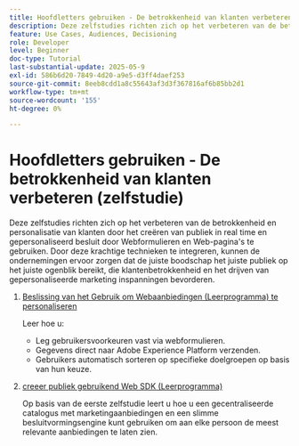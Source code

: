 ```yaml
---
title: Hoofdletters gebruiken - De betrokkenheid van klanten verbeteren (zelfstudie)
description: Deze zelfstudies richten zich op het verbeteren van de betrokkenheid en personalisatie van klanten door het creëren van publiek in real time en gepersonaliseerd besluit door Webformulieren en Web-pagina's te gebruiken.
feature: Use Cases, Audiences, Decisioning
role: Developer
level: Beginner
doc-type: Tutorial
last-substantial-update: 2025-05-9
exl-id: 586b6d20-7849-4d20-a9e5-d3ff4daef253
source-git-commit: 8eeb8cdd1a8c55643af3d3f367816af6b85bb2d1
workflow-type: tm+mt
source-wordcount: '155'
ht-degree: 0%

---
```


# Hoofdletters gebruiken - De betrokkenheid van klanten verbeteren (zelfstudie)

Deze zelfstudies richten zich op het verbeteren van de betrokkenheid en personalisatie van klanten door het creëren van publiek in real time en gepersonaliseerd besluit door Webformulieren en Web-pagina&#39;s te gebruiken. Door deze krachtige technieken te integreren, kunnen de ondernemingen ervoor zorgen dat de juiste boodschap het juiste publiek op het juiste ogenblik bereikt, die klantenbetrokkenheid en het drijven van gepersonaliseerde marketing inspanningen bevorderen.

1. [ Beslissing van het Gebruik om Webaanbiedingen (Leerprogramma) te personaliseren ](https://experienceleague.adobe.com/en/docs/journey-optimizer-learn/use-decisioning-to-personalize-web-offers/introduction)

   Leer hoe u:

   * Leg gebruikersvoorkeuren vast via webformulieren.
   * Gegevens direct naar Adobe Experience Platform verzenden.
   * Gebruikers automatisch sorteren op specifieke doelgroepen op basis van hun keuze.


2. [ creeer publiek gebruikend Web SDK (Leerprogramma) ](https://experienceleague.adobe.com/en/docs/journey-optimizer-learn/create-audiences-using-web-sdk/introduction)

   Op basis van de eerste zelfstudie leert u hoe u een gecentraliseerde catalogus met marketingaanbiedingen en een slimme besluitvormingsengine kunt gebruiken om aan elke persoon de meest relevante aanbiedingen te laten zien.

